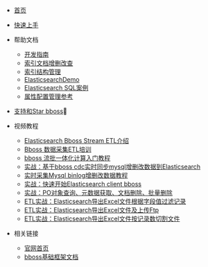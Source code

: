 * [首页](https://esdoc.bbossgroups.com)

* [快速上手](quickstart.md)
* 帮助文档
  * [开发指南](development.md)
  * [索引文档增删改查](document-crud.md)
  * [索引结构管理](index-indextemplate.md)
  * [ElasticsearchDemo](Elasticsearch-demo.md)
  * [Elasticsearch SQL案例](Elasticsearch-SQL-ORM.md)
  * [属性配置管理参考](https://doc.bbossgroups.com/#/aop/IntroduceIoc)
* [支持和Star bboss](supportus.md)🚀   
* 视频教程
  * [Elasticsearch Bboss Stream ETL介绍](https://www.bilibili.com/video/BV1Rs4y1i7EK)
  * [Bboss 数据采集ETL培训](https://www.bilibili.com/video/BV1hc411M7DX)
  * [bboss 流批一体化计算入门教程](https://www.bilibili.com/video/BV1o44y1w7VP)
  * [实战：基于bboss cdc实时同步mysql增删改数据到Elasticsearch](https://www.bilibili.com/video/BV1aW4y1f73c)
  * [实时采集Mysql binlog增删改数据教程](https://www.bilibili.com/video/BV1ko4y1M7My)
  * [实战：快速开始Elasticsearch client bboss](https://www.bilibili.com/video/BV1JP411k7sY)
  * [实战：PO对象查询、元数据获取、文档删除、批量删除](https://www.bilibili.com/video/BV1nP411k7mF)
  * [ETL实战：Elasticsearch导出Excel文件根据字段值过滤记录](https://www.bilibili.com/video/BV1vV4y1t75r)
  * [ETL实战：Elasticsearch导出Excel文件及上传Ftp](https://www.bilibili.com/video/BV1VW4y1o7FD)
  * [ETL实战：Elasticsearch导出Excel文件按记录数切割文件](https://www.bilibili.com/video/BV1gu411579T)
* 相关链接
  * [官网首页](https://www.bbossgroups.com)
  * [bboss基础框架文档](https://doc.bbossgroups.com)
